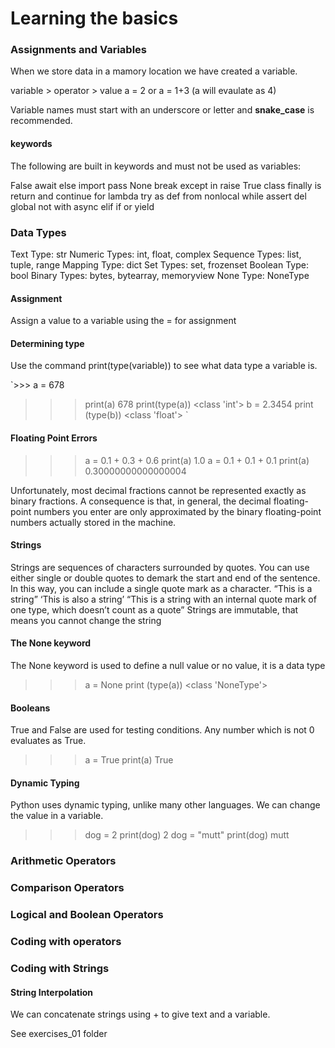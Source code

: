 # Learning the basics

### Assignments and Variables

When we store data in a mamory location we have created a variable.

variable > operator > value
a = 2
or
a = 1+3 (a will evaulate as 4)

Variable names must start with an underscore or letter and **snake_case** is recommended.

#### keywords

The following are built in keywords and must not be used as variables:

False      await      else       import     pass
None       break      except     in         raise
True       class      finally    is         return
and        continue   for        lambda     try
as         def        from       nonlocal   while
assert     del        global     not        with
async      elif       if         or         yield

### Data Types

Text Type:	str
Numeric Types:	int, float, complex
Sequence Types:	list, tuple, range
Mapping Type:	dict
Set Types:	set, frozenset
Boolean Type:	bool
Binary Types:	bytes, bytearray, memoryview
None Type:	NoneType

#### Assignment

Assign a value to a variable using the = for assignment

#### Determining type

Use the command print(type(variable)) to see what data type a variable is.

`>>> a = 678
>>> print(a)
678
>>> print(type(a))
<class 'int'>
>>> b = 2.3454
>>> print (type(b))
<class 'float'>
>>>`

#### Floating Point Errors

>>> a = 0.1 + 0.3 + 0.6
>>> print(a)
1.0
>>> a = 0.1 + 0.1 + 0.1
>>> print(a)
0.30000000000000004
>>>

Unfortunately, most decimal fractions cannot be represented exactly as binary fractions. A consequence is that, in general, the decimal floating-point numbers you enter are only approximated by the binary floating-point numbers actually stored in the machine.

#### Strings

Strings are sequences of characters surrounded by quotes. You can use either single or double quotes to demark the start and end of the sentence. In this way, you can include a single quote mark as a character. 
“This is a string” 
‘This is also a string’ 
“This is a string with an internal quote mark of one type, which doesn’t count as a quote”
Strings are immutable, that means you cannot change the string

#### The None keyword

The None keyword is used to define a null value or no value, it is a data type

>>> a = None
>>> print (type(a))
<class 'NoneType'>
>>>

#### Booleans

True and False are used for testing conditions. Any number which is not 0 evaluates as True.

>>> a = True
>>> print(a)
True
>>>

#### Dynamic Typing

Python uses dynamic typing, unlike many other languages. We can change the value in a variable.

>>> dog = 2
>>> print(dog)
2
>>> dog = "mutt"
>>> print(dog)
mutt
>>>

### Arithmetic Operators

### Comparison Operators

### Logical and Boolean Operators

### Coding with operators

### Coding with Strings

#### String Interpolation

We can concatenate strings using + to give text and a variable.





See exercises_01 folder


